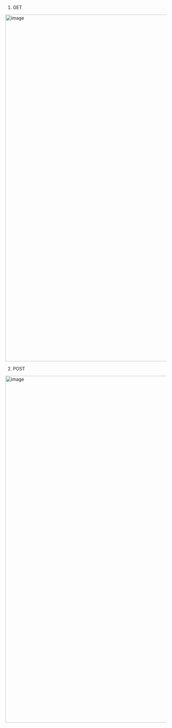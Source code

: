 1. GET
<img width="1920" height="1080" alt="image" src="https://github.com/user-attachments/assets/6c6fa0d1-a97c-4fc3-891c-18a1439df5a7" />

2. POST
<img width="1920" height="1080" alt="image" src="https://github.com/user-attachments/assets/02496eb1-4d64-4972-9106-734efa1d2b96" />

